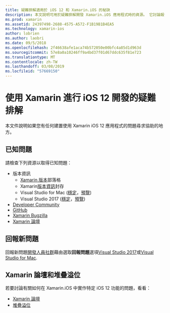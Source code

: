 ```yaml
---
title: 疑難排解適用於 iOS 12 和 Xamarin.iOS 的秘訣
description: 本文說明可用於疑難排解開發 Xamarin.iOS 應用程式時的資源。 它討論報告新問題，以及其他疑難排解資源的已知的問題。
ms.prod: xamarin
ms.assetid: 24397498-2688-4575-A572-F1B19B1B4EA5
ms.technology: xamarin-ios
author: lobrien
ms.author: laobri
ms.date: 09/5/2018
ms.openlocfilehash: 2f46638afe1aca74b572050e00bfc4a85d1d963d
ms.sourcegitcommit: 57e8a0a10246ff9a4bd37f01d67ddc635f81e723
ms.translationtype: MT
ms.contentlocale: zh-TW
ms.lasthandoff: 03/08/2019
ms.locfileid: "57669150"
---
```

# <a name="troubleshooting-ios-12-development-with-xamarin"></a>使用 Xamarin 進行 iOS 12 開發的疑難排解

本文件說明如果您有任何建置使用 Xamarin iOS 12 應用程式的問題尋求協助的地方。

## <a name="known-issues"></a>已知問題

請檢查下列資源以取得已知問題：

- 版本資訊
    - [Xamarin 版本](http://releases.xamarin.com/)部落格
    - Xamarin[版本資訊](https://docs.microsoft.com/xamarin/ios/release-notes/)封存
    - Visual Studio for Mac ([穩定](https://docs.microsoft.com/visualstudio/releasenotes/vs2017-mac-relnotes)，[預覽](https://docs.microsoft.com/visualstudio/releasenotes/vs2017-mac-preview-relnotes))
    - Visual Studio 2017 ([穩定](https://docs.microsoft.com/visualstudio/releasenotes/vs2017-relnotes)，[預覽](https://docs.microsoft.com/visualstudio/releasenotes/vs2017-preview-relnotes))
- [Developer Community](https://developercommunity.visualstudio.com/search.html)
- [GitHub](https://github.com/xamarin/xamarin-macios/issues)
- [Xamarin Bugzilla](https://bugzilla.xamarin.com/query.cgi?product=iOS)
- [Xamarin 論壇](https://forums.xamarin.com/categories/ios)

## <a name="report-a-new-issue"></a>回報新問題

回報新問題[開發人員社群](https://developercommunity.visualstudio.com/spaces/8/index.html)藉由選取**回報問題**選項[Visual Studio 2017](https://docs.microsoft.com/visualstudio/ide/how-to-report-a-problem-with-visual-studio-2017)或[Visual Studio for Mac](https://docs.microsoft.com/visualstudio/mac/report-a-problem).

## <a name="xamarin-forums-and-stack-overflow"></a>Xamarin 論壇和堆疊溢位

若要討論有關如何在 Xamarin.iOS 中實作特定 iOS 12 功能的問題，看看：

- [Xamarin 論壇](http://forums.xamarin.com/categories/ios)
- [堆疊溢位](https://stackoverflow.com/search?tab=newest&q=xamarin)
